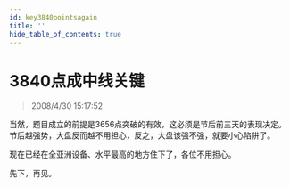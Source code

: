 ```yaml
---
id: key3840pointsagain 
title: ''
hide_table_of_contents: true
---
```


# 3840点成中线关键

> 2008/4/30 15:17:52

<div style={{color: '#006600', fontWeight: 'bold', fontSize: '18px'}}>

当然，题目成立的前提是3656点突破的有效，这必须是节后前三天的表现决定。节后越强势，大盘反而越不用担心，反之，大盘该强不强，就要小心陷阱了。

 

现在已经在全亚洲设备、水平最高的地方住下了，各位不用担心。

 

先下，再见。

</div>